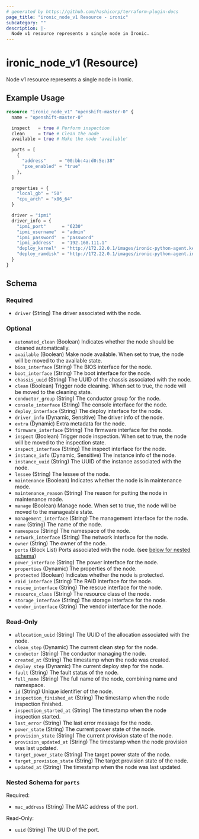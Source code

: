 ```yaml
---
# generated by https://github.com/hashicorp/terraform-plugin-docs
page_title: "ironic_node_v1 Resource - ironic"
subcategory: ""
description: |-
  Node v1 resource represents a single node in Ironic.
---
```


# ironic_node_v1 (Resource)

Node v1 resource represents a single node in Ironic.

## Example Usage

```terraform
resource "ironic_node_v1" "openshift-master-0" {
  name = "openshift-master-0"

  inspect   = true # Perform inspection
  clean     = true # Clean the node
  available = true # Make the node 'available'

  ports = [
    {
      "address"     = "00:bb:4a:d0:5e:38"
      "pxe_enabled" = "true"
    },
  ]

  properties = {
    "local_gb" = "50"
    "cpu_arch" = "x86_64"
  }

  driver = "ipmi"
  driver_info = {
    "ipmi_port"      = "6230"
    "ipmi_username"  = "admin"
    "ipmi_password"  = "password"
    "ipmi_address"   = "192.168.111.1"
    "deploy_kernel"  = "http://172.22.0.1/images/ironic-python-agent.kernel"
    "deploy_ramdisk" = "http://172.22.0.1/images/ironic-python-agent.initramfs"
  }
}
```

<!-- schema generated by tfplugindocs -->
## Schema

### Required

- `driver` (String) The driver associated with the node.

### Optional

- `automated_clean` (Boolean) Indicates whether the node should be cleaned automatically.
- `available` (Boolean) Make node available. When set to true, the node will be moved to the available state.
- `bios_interface` (String) The BIOS interface for the node.
- `boot_interface` (String) The boot interface for the node.
- `chassis_uuid` (String) The UUID of the chassis associated with the node.
- `clean` (Boolean) Trigger node cleaning. When set to true, the node will be moved to the cleaning state.
- `conductor_group` (String) The conductor group for the node.
- `console_interface` (String) The console interface for the node.
- `deploy_interface` (String) The deploy interface for the node.
- `driver_info` (Dynamic, Sensitive) The driver info of the node.
- `extra` (Dynamic) Extra metadata for the node.
- `firmware_interface` (String) The firmware interface for the node.
- `inspect` (Boolean) Trigger node inspection. When set to true, the node will be moved to the inspection state.
- `inspect_interface` (String) The inspect interface for the node.
- `instance_info` (Dynamic, Sensitive) The instance info of the node.
- `instance_uuid` (String) The UUID of the instance associated with the node.
- `lessee` (String) The lessee of the node.
- `maintenance` (Boolean) Indicates whether the node is in maintenance mode.
- `maintenance_reason` (String) The reason for putting the node in maintenance mode.
- `manage` (Boolean) Manage node. When set to true, the node will be moved to the manageable state.
- `management_interface` (String) The management interface for the node.
- `name` (String) The name of the node.
- `namespace` (String) The namespace of the node.
- `network_interface` (String) The network interface for the node.
- `owner` (String) The owner of the node.
- `ports` (Block List) Ports associated with the node. (see [below for nested schema](#nestedblock--ports))
- `power_interface` (String) The power interface for the node.
- `properties` (Dynamic) The properties of the node.
- `protected` (Boolean) Indicates whether the node is protected.
- `raid_interface` (String) The RAID interface for the node.
- `rescue_interface` (String) The rescue interface for the node.
- `resource_class` (String) The resource class of the node.
- `storage_interface` (String) The storage interface for the node.
- `vendor_interface` (String) The vendor interface for the node.

### Read-Only

- `allocation_uuid` (String) The UUID of the allocation associated with the node.
- `clean_step` (Dynamic) The current clean step for the node.
- `conductor` (String) The conductor managing the node.
- `created_at` (String) The timestamp when the node was created.
- `deploy_step` (Dynamic) The current deploy step for the node.
- `fault` (String) The fault status of the node.
- `full_name` (String) The full name of the node, combining name and namespace.
- `id` (String) Unique identifier of the node.
- `inspection_finished_at` (String) The timestamp when the node inspection finished.
- `inspection_started_at` (String) The timestamp when the node inspection started.
- `last_error` (String) The last error message for the node.
- `power_state` (String) The current power state of the node.
- `provision_state` (String) The current provision state of the node.
- `provision_updated_at` (String) The timestamp when the node provision was last updated.
- `target_power_state` (String) The target power state of the node.
- `target_provision_state` (String) The target provision state of the node.
- `updated_at` (String) The timestamp when the node was last updated.

<a id="nestedblock--ports"></a>
### Nested Schema for `ports`

Required:

- `mac_address` (String) The MAC address of the port.

Read-Only:

- `uuid` (String) The UUID of the port.
